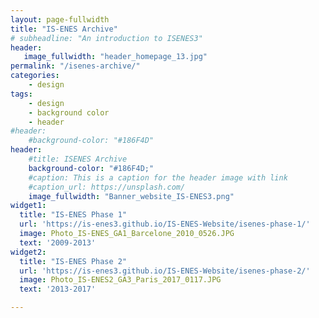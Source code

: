```yaml
---
layout: page-fullwidth
title: "IS-ENES Archive"
# subheadline: "An introduction to ISENES3"
header:
   image_fullwidth: "header_homepage_13.jpg"
permalink: "/isenes-archive/"
categories:
    - design
tags:
    - design
    - background color
    - header
#header:
    #background-color: "#186F4D"
header:
    #title: ISENES Archive
    background-color: "#186F4D;"
    #caption: This is a caption for the header image with link
    #caption_url: https://unsplash.com/
    image_fullwidth: "Banner_website_IS-ENES3.png"
widget1:
  title: "IS-ENES Phase 1"
  url: 'https://is-enes3.github.io/IS-ENES-Website/isenes-phase-1/'
  image: Photo_IS-ENES_GA1_Barcelone_2010_0526.JPG
  text: '2009-2013'
widget2:
  title: "IS-ENES Phase 2"
  url: 'https://is-enes3.github.io/IS-ENES-Website/isenes-phase-2/'
  image: Photo_IS-ENES2_GA3_Paris_2017_0117.JPG
  text: '2013-2017'

---
```

